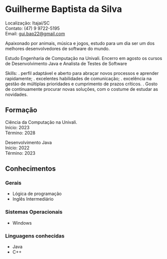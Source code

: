 # Guilherme Baptista da Silva

Localização: Itajaí/SC <br>
Contato: (47) 9 9722-5195 <br>
Email: gui.bap22@gmail.com


Apaixonado por animais, música e jogos, estudo para um dia ser um dos melhores desenvolvedores de software do mundo.

Estudo Engenharia de Computação na Univali.
Encerro em agosto os cursos de Desenvolvimento Java e Analista de Testes de Software

Skills:
. perfil adaptável e aberto para abraçar novos processos e aprender rapidamente;
. excelentes habilidades de comunicação;
. excelência na gestão de múltiplas prioridades e cumprimento de prazos críticos.
. Gosto de continuamente procurar novas soluções, com o costume de estudar as novidades.

## Formação

Ciência da Computação na Univali.
<br>Início: 2023
<br>Término: 2028

Desenvolvimento Java
<br>Início: 2022
<br>Término: 2023

## Conhecimentos

### Gerais
* Lógica de programação <br>
* Inglês Intermediário

### Sistemas Operacionais
* Windows


### Linguagens conhecidas
* Java <br>
* C++ <br>
